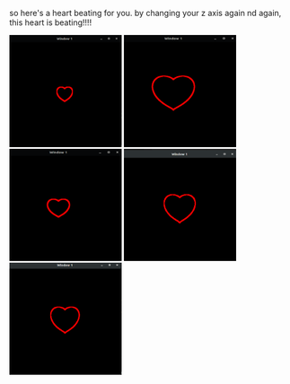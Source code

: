 so here's a heart beating for you.
by changing your z axis again nd again, this heart is beating!!!!

<img src="https://github.com/anshukaira/graphics/blob/master/beating-heart/h1.png" width="200" height="200"/>  <img src="https://github.com/anshukaira/graphics/blob/master/beating-heart/h2.png" width="200" height="200"/>  <img src="https://github.com/anshukaira/graphics/blob/master/beating-heart/h3.png" width="200" height="200"/> 
<img src="https://github.com/anshukaira/graphics/blob/master/beating-heart/h4.png" width="200" height="200"/>
<img src="https://github.com/anshukaira/graphics/blob/master/beating-heart/h5.png" width="200" height="200"/> 

